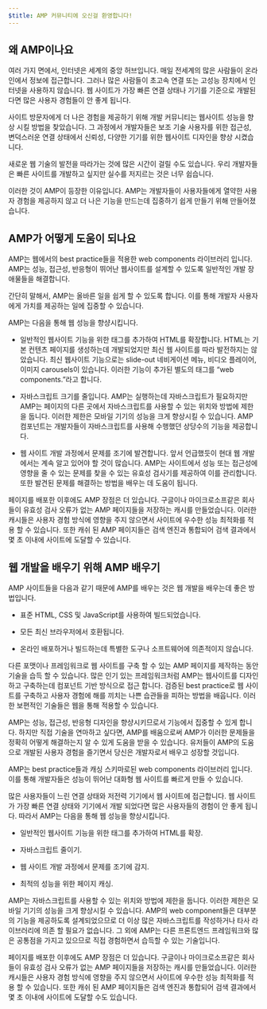 ```yaml
---
$title: AMP 커뮤니티에 오신걸 환영합니다!
---
```


## 왜 AMP이나요

여러 가지 면에서, 인터넷은 세계의 중앙 허브입니다. 매일 전세계의 많은 사람들이 온라인에서 정보에 접근합니다. 그러나 많은 사람들이 초고속 연결 또는 고성능 장치에서 인터넷을 사용하지 않습니다. 웹 사이트가 가장 빠른 연결 상태나 기기를 기준으로 개발된다면 많은 사용자 경험들이 안 좋게 됩니다.

사이트 방문자에게 더 나은 경험을 제공하기 위해 개발 커뮤니티는 웹사이트 성능을 향상 시킬 방법을 찾았습니다. 그 과정에서 개발자들은 보조 기술 사용자를 위한 접근성, 변덕스러운 연결 상태에서 신뢰성, 다양한 기기를 위한 웹사이트 디자인을 향상 시켰습니다.

새로운 웹 기술의 발전을 따라가는 것에 많은 시간이 걸릴 수도 있습니다. 우리 개발자들은 빠른 사이트를 개발하고 싶지만 실수를 저지르는 것은 너무 쉽습니다.

이러한 것이 AMP이 등장한 이유입니다. AMP는 개발자들이 사용자들에게 열약한 사용자 경험을 제공하지 않고 더 나은 기능을 만드는데 집중하기 쉽게 만들기 위해 만들어졌습니다.

## AMP가 어떻게 도움이 되나요

AMP는 웹에서의 best practice들을 적용한 web components 라이브러리 입니다. AMP는 성능, 접근성, 반응형이 뛰어난 웹사이트를 설계할 수 있도록 일반적인 개발 장애물들을 해결합니다.

간단히 말해서, AMP는 올바른 일을 쉽게 할 수 있도록 합니다. 이를 통해 개발자 사용자에게 가치를 제공하는 일에 집중할 수 있습니다.

AMP는 다음을 통해 웹 성능을 향샹시킵니다.

- 일반적인 웹사이트 기능을 위한 태그를 추가하여 HTML를 확장합니다. HTML는 기본 컨텐츠 페이지를 생성하는데 개발되었지만 최신 웹 사이트를 따라 발전하지는 않았습니다. 최신 웹사이트 기능으로는 slide-out 네비게이션 메뉴, 비디오 플레이어, 이미지 carousels이 있습니다. 이러한 기능이 추가된 별도의 태그를 “web components.”라고 합니다.

- 자바스크립트 크기를 줄입니다. AMP는 실행하는데 자바스크립트가 필요하지만 AMP는 페이지의 다른 곳에서 자바스크립트를 사용할 수 있는 위치와 방법에 제한을 둡니다. 이러한 제한은 모바일 기기의 성능을 크게 향상시킬 수 있습니다. AMP 컴포넌트는 개발자들이 자바스크립트를 사용해 수행했던 상당수의 기능을 제공합니다.

- 웹 사이트 개발 과정에서 문제를 조기에 발견합니다. 앞서 언급했듯이 현대 웹 개발에서는 계속 알고 있어야 할 것이 많습니다. AMP는 사이트에서 성능 또는 접근성에 영향을 줄 수 있는 문제를 찾을 수 있는 유효성 검사기를 제공하여 이를 관리합니다. 또한 발견된 문제를 해결하는 방법을 배우는 데 도움이 됩니다.

페이지를 배포한 이후에도 AMP 장점은 더 있습니다. 구글이나 마이크로소프같은 회사들이 유효성 검사 오류가 없는 AMP 페이지들을 저장하는 캐시를 만들었습니다. 이러한 캐시들은 사용자 경험 방식에 영향을 주지 않으면서 사이트에 우수한 성능 최적화를 적용 할 수 있습니다. 또한 캐쉬 된 AMP 페이지들은 검색 엔진과 통합되어 검색 결과에서 몇 초 이내에 사이트에 도달할 수 있습니다.

## 웹 개발을 배우기 위해 AMP 배우기

AMP 사이트들을 다음과 같기 때문에 AMP를 배우는 것은 웹 개발을 배우는데 좋은 방법입니다.

- 표준 HTML, CSS 및 JavaScript를 사용하여 빌드되었습니다.

- 모든 최신 브라우저에서 호환됩니다.

- 온라인 배포하거나 빌드하는데 특별한 도구나 소프트웨어에 의존적이지 않습니다.

다른 포맷이나 프레임워크로 웹 사이트를 구축 할 수 있는 AMP 페이지를 제작하는 동안 기술을 습득 할 수 있습니다. 많은 인기 있는 프레임워크처럼 AMP는 웹사이트를 디자인 하고 구축하는데 컴포넌트 기반 방식으로 접근 합니다. 검증된 best practice로 웹 사이트를 구축하고 사용자 경험에 해를 끼치는 나쁜 습관들을 피하는 방법을 배웁니다. 이러한 보편적인 기술들은 웹을 통해 적용할 수 있습니다. 

AMP는 성능, 접근성, 반응형 디자인을 향샹시키므로서 기능에서 집중할 수 있게 합니다. 하지만 직접 기술을 연마하고 싶다면, AMP를 배움으로써 AMP가 이러한 문제들을 정확히 어떻게 해결하는지 알 수 있게 도움을 받을 수 있습니다. 유저들이 AMP의 도움으로 개발된 사용자 경험을 즐기면서 당신은 개발자로서 배우고 성장할 것입니다.

AMP는 best practice들과 캐싱 스키마로된 web components 라이브러리 입니다. 이를 통해 개발자들은 성능이 뛰어난 대화형 웹 사이트를 빠르게 만들 수 있습니다.

많은 사용자들이 느린 연결 상태와 저전력 기기에서 웹 사이트에 접근합니다. 웹 사이트가 가장 빠른 연결 상태와 기기에서 개발 되었다면 많은 사용자들의 경험이 안 좋게 됩니다. 따라서 AMP는 다음을 통해 웹 성능을 향상시킵니다.

- 일반적인 웹사이트 기능을 위한 태그를 추가하여 HTML를 확장.

- 자바스크립트 줄이기.

- 웹 사이트 개발 과정에서 문제를 조기에 감지.

- 최적의 성능을 위한 페이지 캐싱.

AMP는 자바스크립트를 사용할 수 있는 위치와 방법에 제한을 둡니다. 이러한 제한은 모바일 기기의 성능을 크게 향상시킬 수 있습니다. AMP의 web component들은 대부분의 기능을 제공하도록 설계되었으므로 더 이상 많은 자바스크립트를 작성하거나 타사 라이브러리에 의존 할 필요가 없습니다. 그 외에 AMP는 다른 프론트엔드 프레임워크와 많은 공통점을 가지고 있으므로 직접 경험하면서 습득할 수 있는 기술입니다.

페이지를 배포한 이후에도 AMP 장점은 더 있습니다. 구글이나 마이크로소프같은 회사들이 유효성 검사 오류가 없는 AMP 페이지들을 저장하는 캐시를 만들었습니다. 이러한 캐시들은 사용자 경험 방식에 영향을 주지 않으면서 사이트에 우수한 성능 최적화를 적용 할 수 있습니다. 또한 캐쉬 된 AMP 페이지들은 검색 엔진과 통합되어 검색 결과에서 몇 초 이내에 사이트에 도달할 수도 있습니다.
